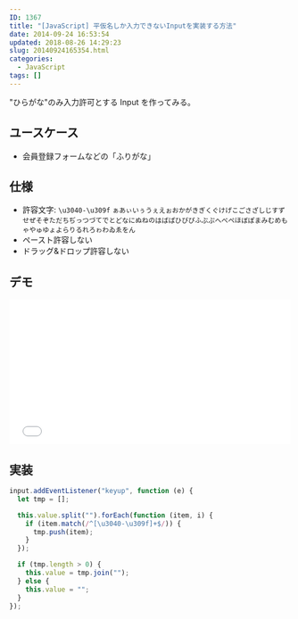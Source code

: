 ```yaml
---
ID: 1367
title: "[JavaScript] 平仮名しか入力できないInputを実装する方法"
date: 2014-09-24 16:53:54
updated: 2018-08-26 14:29:23
slug: 20140924165354.html
categories:
  - JavaScript
tags: []
---
```


"ひらがな"のみ入力許可とする Input を作ってみる。

<!--more-->

## ユースケース

- 会員登録フォームなどの「ふりがな」

## 仕様

- 許容文字: `\u3040-\u309f`
  `ぁあぃいぅうぇえぉおかがきぎくぐけげこごさざしじすずせぜそぞただちぢっつづてでとどなにぬねのはばぱひびぴふぶぷへべぺほぼぽまみむめもゃやゅゆょよらりるれろゎわゐゑをん`
- ペースト許容しない
- ドラッグ&ドロップ許容しない

## デモ

<iframe height='260' scrolling='no' title='Input that only accepts Hiragana' src='//codepen.io/hiro0218/embed/ZMQmYp/?height=265&theme-id=light&default-tab=result&embed-version=2' frameborder='no' allowtransparency='true' allowfullscreen='true' style='width: 100%;'>See the Pen <a href='https://codepen.io/hiro0218/pen/ZMQmYp/'>Input that only accepts Hiragana</a> by hiro (<a href='https://codepen.io/hiro0218'>@hiro0218</a>) on <a href='https://codepen.io'>CodePen</a>.
</iframe>

## 実装

```javascript
input.addEventListener("keyup", function (e) {
  let tmp = [];

  this.value.split("").forEach(function (item, i) {
    if (item.match(/^[\u3040-\u309f]+$/)) {
      tmp.push(item);
    }
  });

  if (tmp.length > 0) {
    this.value = tmp.join("");
  } else {
    this.value = "";
  }
});
```
